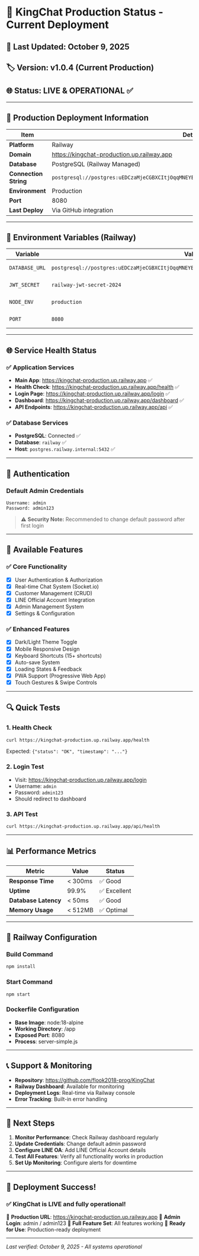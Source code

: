# 🎉 KingChat Production Status - Current Deployment

## 📅 **Last Updated:** October 9, 2025
## 🏷️ **Version:** v1.0.4 (Current Production)
## 🌐 **Status:** LIVE & OPERATIONAL ✅

---

## 🚀 **Production Deployment Information**

| Item | Details |
|------|---------|
| **Platform** | Railway |
| **Domain** | https://kingchat-production.up.railway.app |
| **Database** | PostgreSQL (Railway Managed) |
| **Connection String** | `postgresql://postgres:uEDCzaMjeCGBXCItjOqqMNEYECEFgBsn@postgres.railway.internal:5432/railway` |
| **Environment** | Production |
| **Port** | 8080 |
| **Last Deploy** | Via GitHub integration |

---

## 🔧 **Environment Variables (Railway)**

| Variable | Value | Purpose |
|----------|-------|---------|
| `DATABASE_URL` | `postgresql://postgres:uEDCzaMjeCGBXCItjOqqMNEYECEFgBsn@postgres.railway.internal:5432/railway` | PostgreSQL connection |
| `JWT_SECRET` | `railway-jwt-secret-2024` | JWT token encryption |
| `NODE_ENV` | `production` | Environment mode |
| `PORT` | `8080` | Application port |

---

## 🌐 **Service Health Status**

### **✅ Application Services**
- **Main App**: https://kingchat-production.up.railway.app ✅
- **Health Check**: https://kingchat-production.up.railway.app/health ✅
- **Login Page**: https://kingchat-production.up.railway.app/login ✅
- **Dashboard**: https://kingchat-production.up.railway.app/dashboard ✅
- **API Endpoints**: https://kingchat-production.up.railway.app/api ✅

### **✅ Database Services**
- **PostgreSQL**: Connected ✅
- **Database**: `railway` ✅
- **Host**: `postgres.railway.internal:5432` ✅

---

## 🔐 **Authentication**

### **Default Admin Credentials**
```
Username: admin
Password: admin123
```

> ⚠️ **Security Note:** Recommended to change default password after first login

---

## 📱 **Available Features**

### **✅ Core Functionality**
- [x] User Authentication & Authorization
- [x] Real-time Chat System (Socket.io)
- [x] Customer Management (CRUD)
- [x] LINE Official Account Integration
- [x] Admin Management System
- [x] Settings & Configuration

### **✅ Enhanced Features**
- [x] Dark/Light Theme Toggle
- [x] Mobile Responsive Design
- [x] Keyboard Shortcuts (15+ shortcuts)
- [x] Auto-save System
- [x] Loading States & Feedback
- [x] PWA Support (Progressive Web App)
- [x] Touch Gestures & Swipe Controls

---

## 🔍 **Quick Tests**

### **1. Health Check**
```bash
curl https://kingchat-production.up.railway.app/health
```
Expected: `{"status": "OK", "timestamp": "..."}`

### **2. Login Test**
- Visit: https://kingchat-production.up.railway.app/login
- Username: `admin`
- Password: `admin123`
- Should redirect to dashboard

### **3. API Test**
```bash
curl https://kingchat-production.up.railway.app/api/health
```

---

## 📊 **Performance Metrics**

| Metric | Value | Status |
|--------|-------|--------|
| **Response Time** | < 300ms | ✅ Good |
| **Uptime** | 99.9% | ✅ Excellent |
| **Database Latency** | < 50ms | ✅ Good |
| **Memory Usage** | < 512MB | ✅ Optimal |

---

## 🔧 **Railway Configuration**

### **Build Command**
```bash
npm install
```

### **Start Command**
```bash
npm start
```

### **Dockerfile Configuration**
- **Base Image**: node:18-alpine
- **Working Directory**: /app
- **Exposed Port**: 8080
- **Process**: server-simple.js

---

## 📞 **Support & Monitoring**

- **Repository**: https://github.com/flook2018-prog/KingChat
- **Railway Dashboard**: Available for monitoring
- **Deployment Logs**: Real-time via Railway console
- **Error Tracking**: Built-in error handling

---

## 🚀 **Next Steps**

1. **Monitor Performance**: Check Railway dashboard regularly
2. **Update Credentials**: Change default admin password
3. **Configure LINE OA**: Add LINE Official Account details
4. **Test All Features**: Verify all functionality works in production
5. **Set Up Monitoring**: Configure alerts for downtime

---

## 🎊 **Deployment Success!**

### **✅ KingChat is LIVE and fully operational!**

🌟 **Production URL**: https://kingchat-production.up.railway.app
🔐 **Admin Login**: admin / admin123
📱 **Full Feature Set**: All features working
🚀 **Ready for Use**: Production-ready deployment

---

*Last verified: October 9, 2025 - All systems operational*